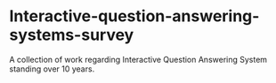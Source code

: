 # Interactive-question-answering-systems-survey
A collection of work regarding Interactive Question Answering System standing over 10 years.
